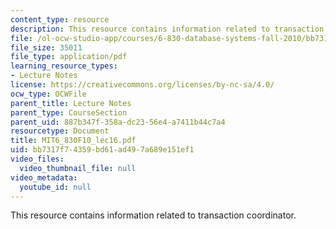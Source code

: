 ```yaml
---
content_type: resource
description: This resource contains information related to transaction coordinator.
file: /ol-ocw-studio-app/courses/6-830-database-systems-fall-2010/bb7317f74359bd61ad497a689e151ef1_MIT6_830F10_lec16.pdf
file_size: 35011
file_type: application/pdf
learning_resource_types:
- Lecture Notes
license: https://creativecommons.org/licenses/by-nc-sa/4.0/
ocw_type: OCWFile
parent_title: Lecture Notes
parent_type: CourseSection
parent_uid: 887b347f-358a-dc23-56e4-a7411b44c7a4
resourcetype: Document
title: MIT6_830F10_lec16.pdf
uid: bb7317f7-4359-bd61-ad49-7a689e151ef1
video_files:
  video_thumbnail_file: null
video_metadata:
  youtube_id: null
---
```

This resource contains information related to transaction coordinator.